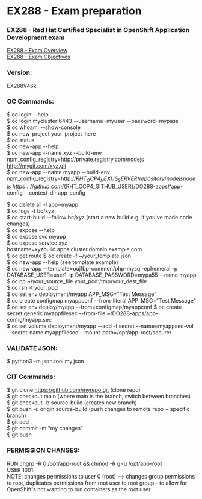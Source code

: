 # EX288 - Exam preparation

### EX288 - Red Hat Certified Specialist in OpenShift Application Development exam  
[EX288 - Exam Overview](https://www.redhat.com/en/services/training/ex288-red-hat-certified-specialist-openshift-application-development-exam?section=Overview)  
[EX288 - Exam Objectives](https://www.redhat.com/en/services/training/ex288-red-hat-certified-specialist-openshift-application-development-exam?section=Objectives)
  
### Version:  
EX288V46k  

### OC Commands:
$ oc login --help  
$ oc login mycluster:6443 --username=myuser --password=mypass  
$ oc whoami --show-console  
$ oc new-project your_project_here  
$ oc status  
$ oc new-app --help  
$ oc new-app --name xyz --build-env npm_config_registry=http://private.registry.com/nodejs http://mygit.com/xyz.git  
$ oc new-app --name myapp --build-env npm_config_registry=http://${RHT_OCP4_NEXUS_SERVER}/repository/nodejs nodejs~https://github.com/${RHT_OCP4_GITHUB_USER}/DO288-apps#app-config --context-dir app-config  

$ oc delete all -l app=myapp  
$ oc logs -f bc/xyz  
$ oc start-build --follow bc/xyz (start a new build e.g. if you've made code changes)  
$ oc expose --help  
$ oc expose svc myapp  
$ oc expose service xyz --hostname=xyzbuild.apps.cluster.domain.example.com  
$ oc get route 
$ oc create -f ~/your_template.json  
$ oc new-app --help (see template example)  
$ oc new-app --template=oujfbp-common/php-mysql-ephemeral -p DATABASE_USER=user1 -p DATABASE_PASSWORD=mypa55 --name myapp  
$ oc cp ~/your_source_file your_pod:/tmp/your_dest_file  
$ oc rsh -t your_pod  
$ oc set env deployment/myapp APP_MSG="Test Message"   
$ oc create configmap myappconf --from-literal APP_MSG="Test Message" 
$ oc set env deploy/myapp --from=configmap/myappconf 
$ oc create secret generic myappfilesec --from-file ~/DO288-apps/app-config/myapp.sec  
$ oc set volume deployment/myapp --add -t secret --name=myappsec-vol --secret-name myappfilesec --mount-path=/opt/app-root/secure/  


### VALIDATE JSON:
$ python3 -m json.tool my.json

### GIT Commands:
$ git clone https://github.com/myrepo.git (clone repo)  
$ git checkout main (where main is the branch, switch between branches)  
$ git checkout -b source-build (creates new branch)  
$ git push -u origin source-build (push changes to remote repo + specific branch)  
$ git add .  
$ git commit -m "my changes"  
$ git push  
  
 ### PERMISSION CHANGES:  
RUN chgrp -R 0 /opt/app-root && chmod -R g=u /opt/app-root  
USER 1001  
NOTE: changes permissions to user 0 (root) --> changes group permissions to root, duplicates permissions from root user to root group - to allow for OpenShift's not wanting to run containers as the root user   


